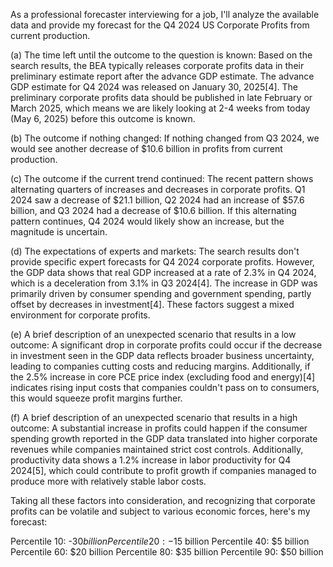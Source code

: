 As a professional forecaster interviewing for a job, I'll analyze the available data and provide my forecast for the Q4 2024 US Corporate Profits from current production.

(a) The time left until the outcome to the question is known:
Based on the search results, the BEA typically releases corporate profits data in their preliminary estimate report after the advance GDP estimate. The advance GDP estimate for Q4 2024 was released on January 30, 2025[4]. The preliminary corporate profits data should be published in late February or March 2025, which means we are likely looking at 2-4 weeks from today (May 6, 2025) before this outcome is known.

(b) The outcome if nothing changed:
If nothing changed from Q3 2024, we would see another decrease of $10.6 billion in profits from current production.

(c) The outcome if the current trend continued:
The recent pattern shows alternating quarters of increases and decreases in corporate profits. Q1 2024 saw a decrease of $21.1 billion, Q2 2024 had an increase of $57.6 billion, and Q3 2024 had a decrease of $10.6 billion. If this alternating pattern continues, Q4 2024 would likely show an increase, but the magnitude is uncertain.

(d) The expectations of experts and markets:
The search results don't provide specific expert forecasts for Q4 2024 corporate profits. However, the GDP data shows that real GDP increased at a rate of 2.3% in Q4 2024, which is a deceleration from 3.1% in Q3 2024[4]. The increase in GDP was primarily driven by consumer spending and government spending, partly offset by decreases in investment[4]. These factors suggest a mixed environment for corporate profits.

(e) A brief description of an unexpected scenario that results in a low outcome:
A significant drop in corporate profits could occur if the decrease in investment seen in the GDP data reflects broader business uncertainty, leading to companies cutting costs and reducing margins. Additionally, if the 2.5% increase in core PCE price index (excluding food and energy)[4] indicates rising input costs that companies couldn't pass on to consumers, this would squeeze profit margins further.

(f) A brief description of an unexpected scenario that results in a high outcome:
A substantial increase in profits could happen if the consumer spending growth reported in the GDP data translated into higher corporate revenues while companies maintained strict cost controls. Additionally, productivity data shows a 1.2% increase in labor productivity for Q4 2024[5], which could contribute to profit growth if companies managed to produce more with relatively stable labor costs.

Taking all these factors into consideration, and recognizing that corporate profits can be volatile and subject to various economic forces, here's my forecast:

Percentile 10: -$30 billion
Percentile 20: -$15 billion
Percentile 40: $5 billion
Percentile 60: $20 billion
Percentile 80: $35 billion
Percentile 90: $50 billion